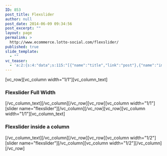 ```yaml
---
ID: 853
post_title: Flexslider
author: null
post_date: 2014-06-09 09:34:56
post_excerpt: ""
layout: page
permalink: >
  http://www.ecommerce.lotto-social.com/flexslider/
published: true
slide_template:
  - ""
vc_teaser:
  - 'a:2:{s:4:"data";s:115:"[{"name":"title","link":"post"},{"name":"image","image":"featured","link":"none"},{"name":"text","mode":"excerpt"}]";s:7:"bgcolor";s:0:"";}'
---
```

[vc_row][vc_column width="1/1"][vc_column_text]
<h3>Flexslider Full Width</h3>
[/vc_column_text][/vc_column][/vc_row][vc_row][vc_column width="1/1"][slider name="flexslider"][/vc_column][/vc_row][vc_row][vc_column width="1/1"][vc_column_text]
<h3>Flexslider inside a column</h3>
[/vc_column_text][/vc_column][/vc_row][vc_row][vc_column width="1/2"][slider name="flexslider"][/vc_column][vc_column width="1/2"][/vc_column][/vc_row]